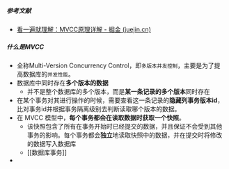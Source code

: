 ##### 参考文献
- [看一遍就理解：MVCC原理详解 - 掘金 (juejin.cn)](https://juejin.cn/post/7016165148020703246)
##### 什么是MVCC
- 全称Multi-Version Concurrency Control，即`多版本并发控制`，主要是为了提高数据库的`并发性能`。
- 数据库中同时存在**多个版本的数据**
	- 并不是整个数据库的多个版本，而是**某一条记录的多个版本**同时存在
- 在某个事务对其进行操作的时候，需要查看这一条记录的**隐藏列事务版本id**，比对事务id并根据事务隔离级别去判断读取哪个版本的数据。
- 在 MVCC 模型中，**每个事务都会在读取数据时获取一个快照**。
	- 该快照包含了所有在事务开始时已经提交的数据，并且保证不会受到其他事务的影响。每个事务都会**独立**地读取快照中的数据，并在提交时将修改的数据写入数据库
	- [[数据库事务]]
- 